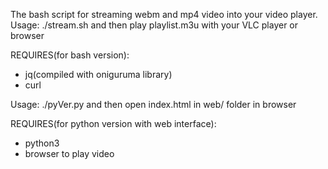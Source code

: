 The bash script for streaming webm and mp4 video into your video player.  
Usage: ./stream.sh and then play playlist.m3u with your VLC player or browser

REQUIRES(for bash version):
* jq(compiled with oniguruma library)
* curl

Usage: ./pyVer.py and then open index.html in web/ folder in browser

REQUIRES(for python version with web interface):
* python3
* browser to play video

